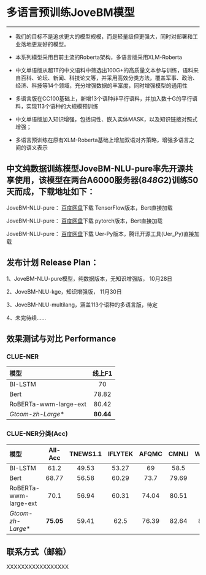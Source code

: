 
# 多语言预训练JoveBM模型

*****************************************************************************************************
* 我们的目标不是追求更大的模型规模，而是轻量级但更强大，同时对部署和工业落地更友好的模型。

* 本系列模型采用目前主流的Roberta架构，多语言版采用XLM-Roberta

* 中文单语版从超1T的中文语料中筛选出100G+的高质量文本参与训练，语料来自百科、论坛、新闻、科技论文等，并采用高效分类方法，覆盖军事、政治、经济、科技等14个领域，充分增强数据的丰富度，同时增强模型的通用性

* 多语言版在CC100基础上，新增13个语种非平行语料，并加入数十G的平行语料，实现113个语种的大规模预训练

* 中文单语版加入知识增强，包括词性、嵌入实体MASK，以及知识链接对照式增强；

* 多语言预训练在原有XLM-Roberta基础上增加双语对齐策略，增强多语言之间的语义表示
         
## 中文纯数据训练模型JoveBM-NLU-pure率先开源共享使用，该模型在两台A6000服务器(8*48G*2)训练50天而成，下载地址如下：
JoveBM-NLU-pure： <a href="https://pan.baidu.com/s/155fo1jH-bACcdM27rACinQ">百度网盘</a>下载 TensorFlow版本，Bert直接加载

JoveBM-NLU-pure： <a href="https://pan.baidu.com/s/1lVxTuBvorClo-7uoCAO7kQ">百度网盘</a>下载 pytorch版本，Bert直接加载

JoveBM-NLU-pure： <a href="https://pan.baidu.com/s/1zaMV5lNF2Ar3l8L4bZcsLQ">百度网盘</a>下载 Uer-Py版本，腾讯开源工具(Uer_Py)直接加载


发布计划 Release Plan：
-------------------------------------------------
1、JoveBM-NLU-pure模型，纯数据版本，无知识增强版， 10月28日

2、JoveBM-NLU-kge，知识增强版， 11月30日

3、JoveBM-NLU-multilang，涵盖113个语种的多语言版，待定

4、未完待续……

效果测试与对比 Performance 
-------------------------------------------------
### CLUE-NER

| 模型 | 线上F1 |
| :------- | :---------: |
| BI-LSTM | 70 |
| Bert | 78.82 | 
| RoBERTa-wwm-large-ext | 80.42 | 
| *Gtcom-zh-Large** | **80.44** |


###  CLUE-NER分类(Acc)

| 模型 | All-Acc | TNEWS1.1 | IFLYTEK | AFQMC | CMNLI | WSC1.1 | CSL |
| :------- | :---------: | :---------: | :---------: | :---------: | :---------: | :---------: | :---------: |
| BI-LSTM | 61.2 | 49.53 | 53.27 | 69 | 58.5 | 61.1 | 75.8 |
| Bert | 68.77 | 56.58 | 60.29 | 73.7 | 79.69 | 62 | 70.36 |
| RoBERTa-wwm-large-ext | 70.1 | 56.94 | 60.31 | 74.04 | 80.51 | 67.8 | 81 |
| *Gtcom-zh-Large** |  **75.05** | 59.41 | 62.5 | 76.39 | 82.64 | 84.54 | 84.9 |

联系方式（邮箱）
-------------------------------------------------
XXXXXXXXXXXXXXXXX
